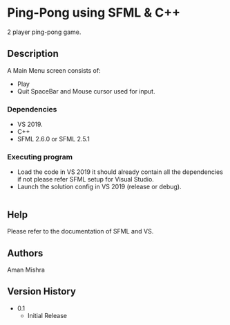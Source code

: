 # Ping-Pong using SFML & C++

2 player ping-pong game.

## Description

A Main Menu screen consists of:
* Play
* Quit
SpaceBar and Mouse cursor used for input. 

### Dependencies

* VS 2019.
* C++
* SFML 2.6.0 or SFML 2.5.1

### Executing program

* Load the code in VS 2019 it should already contain all the dependencies if not please refer SFML setup for Visual Studio.
* Launch the solution config in VS 2019 (release or debug). 
```
```

## Help
Please refer to the documentation of SFML and VS.

## Authors

Aman Mishra

## Version History

* 0.1
    * Initial Release
